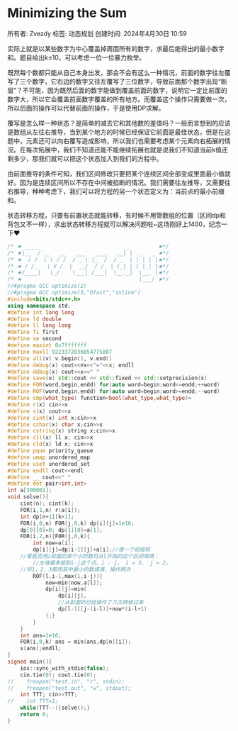 # Minimizing the Sum

所有者: Zvezdy
标签: 动态规划
创建时间: 2024年4月30日 10:59

实际上就是以某些数字为中心覆盖掉周围所有的数字，求最后能得出的最小数字和。题目给出k≤10，可以考虑一位一位暴力枚举。

既然每个数都只能从自己本身出发，那会不会有这么一种情况，前面的数字往左覆写了三个数字，它右边的数字又往左覆写了三位数字，导致前面那个数字出现“断层”？不可能，因为既然后面的数字能做到覆盖前面的数字，说明它一定比前面的数字大，所以它会覆盖前面数字覆盖的所有地方。而覆盖这个操作只需要做一次，所以后面的操作可以代替前面的操作，于是使用DP求解。

覆写是怎么样一种状态？是简单的减去它和其他数的差值吗？一般而言想到的应该是数组从左往右推导，当到某个地方的时候已经保证它前面是最佳状态，但是在这题中，元素还可以向右覆写造成影响，所以我们也需要考虑某个元素向右拓展的情况。在每次拓展中，我们不知道还能不能继续拓展也就是说我们不知道当前k值还剩多少，那我们就可以把这个状态加入到我们的方程中。

由前面推导的条件可知，我们区间修改只要把某个连续区间全部变成里面最小值就好。因为是连续区间所以不存在中间被掐断的情况。我们需要往左推导，又需要往右推导，种种考虑下，我们可以将方程的另一个状态定义为：当前点的最小前缀和。

状态转移方程，只要有前置状态就能转移，有时候不用管数组的位置（区间dp和背包又不一样），求出状态转移方程就可以解决问题啦~这场刚好上1400，纪念一下❤

```cpp
/* ★ _____                           _         ★*/
/* ★|__  / __   __   ___   ____   __| |  _   _ ★*/
/* ★  / /  \ \ / /  / _ \ |_  /  / _  | | | | |★*/
/* ★ / /_   \ V /  |  __/  / /  | (_| | | |_| |★*/
/* ★/____|   \_/    \___| /___|  \__._|  \__, |★*/
/* ★                                     |___/ ★*/
//#pragma GCC optimize(2)
//#pragma GCC optimize(3,"Ofast","inline")
#include<bits/stdc++.h>
using namespace std;
#define int long long
#define ld double
#define ll long long
#define fi first
#define se second
#define maxint 0x7fffffff
#define maxll 9223372036854775807
#define all(v) v.begin(), v.end()
#define debug(x) cout<<#x<<"="<<x; endll
#define ddbug(x) cout<<x<<" "
#define save(x) std::cout << std::fixed << std::setprecision(x)
#define FOR(word,begin,endd) for(auto word=begin;word<=endd;++word)
#define ROF(word,begin,endd) for(auto word=begin;word>=endd;--word)
#define cmp(what_type) function<bool(what_type,what_type)>
#define r(x) cin>>x
#define s(x) cout<<x
#define cint(x) int x;cin>>x
#define cchar(x) char x;cin>>x
#define cstring(x) string x;cin>>x
#define cll(x) ll x; cin>>x
#define cld(x) ld x; cin>>x
#define pque priority_queue
#define umap unordered_map
#define uset unordered_set
#define endll cout<<endl
#define __ cout<<" "
#define dot pair<int,int>
int a[300001];
void solve(){
    cint(n); cint(k);
    FOR(i,1,n) r(a[i]);
    int dp[n+1][k+1];
    FOR(i,0,n) FOR(j,0,k) dp[i][j]=1e16;
	dp[0][0]=0; dp[1][0]=a[1];
	FOR(i,2,n){FOR(j,0,k){
		int now=a[i];
		dp[i][j]=dp[i-1][j]+a[i];//做一个前缀和
    //看能否用i前面的某个小的数将从l开始的这个区间填满； 
		//左端最多能到i-j这个点，i - j， i = 3， j = 2，
    //将1，2，3都用其中最小的数填满，操作两次
        ROF(l,i-1,max(1,i-j)){
			now=min(now,a[l]);
			dp[i][j]=min(
                dp[i][j],
                //从前面的已经操作了几次转移过来
                dp[l-1][j-(i-l)]+now*(i-l+1)
            );}
	    }
	}
	int ans=1e16;
    FOR(i,0,k) ans = min(ans,dp[n][i]);
	s(ans);endll;
}
signed main(){
    ios::sync_with_stdio(false);
    cin.tie(0); cout.tie(0);
//    freopen("test.in", "r", stdin);
//    freopen("test.out", "w", stdout);
    int TTT; cin>>TTT;
//    int TTT=1;
    while(TTT--){solve();}
    return 0;
}

```